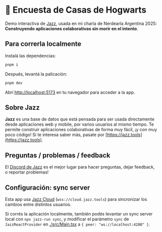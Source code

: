 # 🏰 Encuesta de Casas de Hogwarts

Demo interactiva de [Jazz](https://jazz.tools), usada en mi charla de Nerdearla Argentina 2025: **Construyendo aplicaciones colaborativas sin morir en el intento**.

## Para correrla localmente

Instalá las dependencias:

```bash
pnpm i
```

Después, levantá la palicación:

```bash
pnpm dev
```

Abrí [http://localhost:5173](http://localhost:5173) en tu navegador para acceder a la app.

## Sobre Jazz

**Jazz** es una base de datos que está pensada para ser usada directamente desde aplicaciones web y mobile, por varios usuarios al mismo tiempo. Te permite construir aplicaciones colaborativas de forma muy fácil, ¡y con muy poco código! Si te interesa saber más, pasate por [https://jazz.tools](https://jazz.tools).

## Preguntas / problemas / feedback

El [Discord de Jazz](https://discord.gg/utDMjHYg42) es el mejor lugar para hacer preguntas, dejar feedback, o reportar problemas!


## Configuración: sync server

Esta app usa [Jazz Cloud](https://jazz.tools/cloud) (`wss://cloud.jazz.tools`) para sincronizar los cambios entre distintos usuarios.

Si corrés la aplicación localmente, también podés levantar un sync server local con `npx jazz-run sync`, y modificar el parámetro `sync` de `JazzReactProvider` en [./src/Main.tsx](./src/main.tsx) a `{ peer: "ws://localhost:4200" }`.
